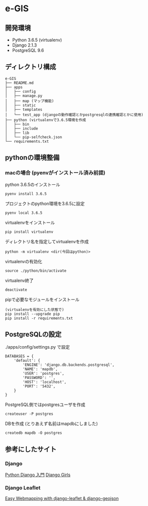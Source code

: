 # e-GIS

## 開発環境
* Python 3.6.5 (virtualenv)
* Django 2.1.3
* PostgreSQL 9.6


## ディレクトリ構成


```
e-GIS
├── README.md
├── apps
│   ├── config
│   ├── manage.py
│   ├── map (マップ機能)
│   ├── static
│   ├── templates
│   └── test_app (djangoの動作確認とかpostgresqlの連携確認とかに使用)
├── python (virtualenvで3.6.5環境を作成
│   ├── bin
│   ├── include
│   ├── lib
│   └── pip-selfcheck.json
└── requirements.txt
```


## pythonの環境整備
### macの場合 (pyenvがインストール済み前提)
python 3.6.5のインストール

```
pyenv install 3.6.5
```

プロジェクトのpython環境を3.6.5に設定

```
pyenv local 3.6.5
```

virtualenvをインストール

```
pip install virtualenv
```

ディレクトリ名を指定してvirtualenvを作成

```
python -m virtualenv <dir(今回はpython)>
```

virtualenvの有効化

```
source ./python/bin/activate
```

virtualenv終了

```
deactivate
```

pipで必要なモジュールをインストール

```
(virtualenvを有効にした状態で)
pip install --upgrade pip
pip install -r requirements.txt
```

## PostgreSQLの設定
./apps/config/settings.py で設定

```
DATABASES = {
    'default': {
        'ENGINE': 'django.db.backends.postgresql',
        'NAME': 'mapdb',
        'USER': 'postgres',
        'PASSWORD': '',
        'HOST': 'localhost',
        'PORT': '5432',
    }
}
```

PostgreSQL側ではpostgresユーザを作成

```
createuser -P postgres
```

DBを作成 (とりあえず名前はmapdbにしました)

```
createdb mapdb -O postgres
```

## 参考にしたサイト
### Django
[Python Django 入門](https://qiita.com/kaki_k/items/511611cadac1d0c69c54 "Python Django 入門")
[Django Girls](https://tutorial.djangogirls.org/ja/ "Django Girls")

### Django Leaflet
[Easy Webmapping with django-leaflet & django-geojson](https://fle.github.io/easy-webmapping-with-django-leaflet-and-django-geojson.html "Easy Webmapping with django-leaflet & django-geojson")

